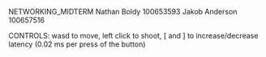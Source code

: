 NETWORKING_MIDTERM
Nathan Boldy 100653593 
Jakob Anderson 100657516

CONTROLS: wasd to move, left click to shoot, [ and ] to increase/decrease latency (0.02 ms per press of the button)